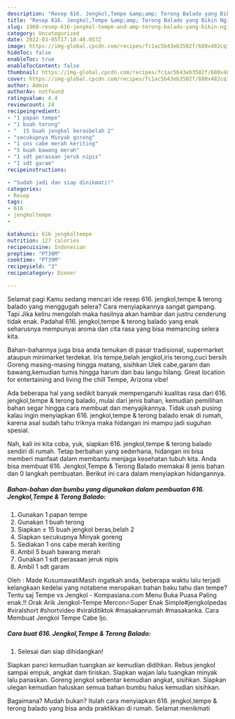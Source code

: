 ```yaml
---
description: "Resep 616. Jengkol,Tempe &amp;amp; Terong Balado yang Bikin Ngiler, Buat Buka Puasa Bisa Manjain Lidah"
title: "Resep 616. Jengkol,Tempe &amp;amp; Terong Balado yang Bikin Ngiler, Buat Buka Puasa Bisa Manjain Lidah"
slug: 1960-resep-616-jengkol-tempe-and-amp-terong-balado-yang-bikin-ngiler-buat-buka-puasa-bisa-manjain-lidah
category: Uncategorized
date: 2022-03-05T17:18:48.057Z
image: https://img-global.cpcdn.com/recipes/fc1ac5b43eb3502f/680x482cq70/616-jengkoltempe-terong-balado-foto-resep-utama.jpg
hideToc: false
enableToc: true
enableTocContent: false
thumbnail: https://img-global.cpcdn.com/recipes/fc1ac5b43eb3502f/680x482cq70/616-jengkoltempe-terong-balado-foto-resep-utama.jpg
cover: https://img-global.cpcdn.com/recipes/fc1ac5b43eb3502f/680x482cq70/616-jengkoltempe-terong-balado-foto-resep-utama.jpg
author: Admin
authorAv: notfound
ratingvalue: 4.4
reviewcount: 24
recipeingredient:
- "1 papan tempe"
- "1 buah terong"
- "  15 buah jengkol berasbelah 2"
- "secukupnya Minyak goreng"
- "1 ons cabe merah keriting"
- "5 buah bawang merah"
- "1 sdt perasaan jeruk nipis"
- "1 sdt garam"
recipeinstructions:

- "Sudah jadi dan siap dinikmati!"
categories:
- Resep
tags:
- 616
- jengkoltempe
- 

katakunci: 616 jengkoltempe  
nutrition: 127 calories
recipecuisine: Indonesian
preptime: "PT30M"
cooktime: "PT39M"
recipeyield: "3"
recipecategory: Dinner

---
```



Selamat pagi Kamu sedang mencari ide resep 616. jengkol,tempe &amp; terong balado yang menggugah selera? Cara menyiapkannya sangat gampang. Tapi Jika keliru mengolah maka hasilnya akan hambar dan justru cenderung tidak enak. Padahal 616. jengkol,tempe &amp; terong balado yang enak seharusnya mempunyai aroma dan cita rasa yang bisa memancing selera kita.


Bahan-bahannya juga bisa anda temukan di pasar tradisional, supermarket ataupun minimarket terdekat. Iris tempe,belah jengkol,iris terong,cuci bersih Goreng masing-masing hingga matang, sisihkan Ulek cabe,garam dan bawang,kemudian tumis hingga harum dan bau langu hilang. Great location for entertaining and living the chill Tempe, Arizona vibe!

Ada beberapa hal yang sedikit banyak mempengaruhi kualitas rasa dari 616. jengkol,tempe &amp; terong balado, mulai dari jenis bahan, kemudian pemilihan bahan segar hingga cara membuat dan menyajikannya. Tidak usah pusing kalau ingin menyiapkan 616. jengkol,tempe &amp; terong balado enak di rumah, karena asal sudah tahu triknya maka hidangan ini mampu jadi suguhan spesial.


Nah, kali ini kita coba, yuk, siapkan 616. jengkol,tempe &amp; terong balado sendiri di rumah. Tetap berbahan yang sederhana, hidangan ini bisa memberi manfaat dalam membantu menjaga kesehatan tubuh kita. Anda bisa membuat 616. Jengkol,Tempe &amp; Terong Balado memakai 8 jenis bahan dan 0 langkah pembuatan. Berikut ini cara dalam menyiapkan hidangannya.

<!--inarticleads1-->

##### Bahan-bahan dan bumbu yang digunakan dalam pembuatan 616. Jengkol,Tempe &amp; Terong Balado:

1. Gunakan 1 papan tempe
1. Gunakan 1 buah terong
1. Siapkan  ± 15 buah jengkol beras,belah 2
1. Siapkan secukupnya Minyak goreng
1. Sediakan 1 ons cabe merah keriting
1. Ambil 5 buah bawang merah
1. Gunakan 1 sdt perasaan jeruk nipis
1. Ambil 1 sdt garam


Oleh : Made KusumawatiMasih ingatkah anda, beberapa waktu lalu terjadi kelangkaan kedelai yang notabene merupakan bahan baku tahu dan tempe? Tentu saj Tempe vs Jengkol - Kompasiana.com Menu Buka Puasa Paling enak.!! Orak Arik Jengkol-Tempe Mercon🔥Super Enak Simple#jengkolpedas #viralshort #shortvideo #viralditiktok #masakanrumah #masakanka. Cara Membuat Jengkol Tempe Cabe Ijo. 

<!--inarticleads2-->

##### Cara buat 616. Jengkol,Tempe &amp; Terong Balado:


1. Selesai dan siap dihidangkan!

Siapkan panci kemudian tuangkan air kemudian didihkan. Rebus jengkol sampai empuk, angkat dam tiriskan. Siapkan wajan lalu tuangkan minyak lalu panaskan. Goreng jengkol sebentar kemudian angkat, sisihkan. Siapkan ulegan kemudian haluskan semua bahan bumbu halus kemudian sisihkan. 

Bagaimana? Mudah bukan? Itulah cara menyiapkan 616. jengkol,tempe &amp; terong balado yang bisa anda praktikkan di rumah. Selamat menikmati
